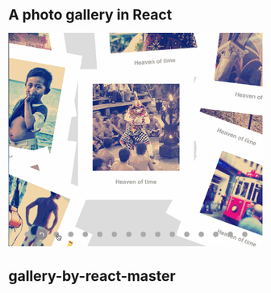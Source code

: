 A photo gallery in React
=====
![Main Pic](Gallery-by-React.gif "A photo gallery in React")
# gallery-by-react-master
